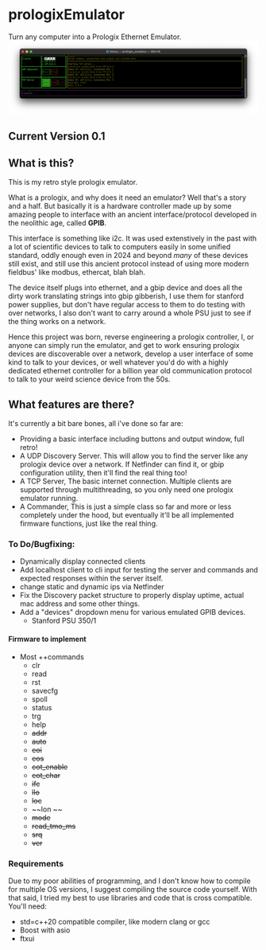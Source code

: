 # prologixEmulator
Turn any computer into a Prologix Ethernet Emulator.
![alt text](https://github.com/dr-mrsthemonarch/prologixEmulator/blob/main/images/preview.png?raw=true)

## Current Version 0.1

## What is this?
This is my retro style prologix emulator.

What is a prologix, and why does it need an emulator? Well that's a story and a half. But basically it is a hardware controller made up by some amazing people to interface with an ancient interface/protocol developed in the neolithic age, called **GPIB**.

This interface is something like i2c. It was used extenstively in the past with a lot of scientific devices to talk to computers easily in some unified standard, oddly enough even in 2024 and beyond *many* of these devices still exist, and still use this ancient protocol instead of using more modern fieldbus' like modbus, ethercat, blah blah. 

The device itself plugs into ethernet, and a gbip device and does all the dirty work translating strings into gbip gibberish, I use them for stanford power supplies, but don't have regular access to them to do testing with over networks, I also don't want to carry around a whole PSU just to see if the thing works on a network. 

Hence this project was born, reverse engineering a prologix controller, I, or anyone can simply run the emulator, and get to work ensuring prologix devices are discoverable over a network, develop a user interface of some kind to talk to your devices, or well whatever you'd do with a highly dedicated ethernet controller for a billion year old communication protocol to talk to your weird science device from the 50s.

## What features are there?

It's currently a bit bare bones, all i've done so far are:
- Providing a basic interface including buttons and output window, full retro!
- A UDP Discovery Server. This will allow you to find the server like any prologix device over a network. If Netfinder can find it, or gbip configuration utility, then it'll find the real thing too!
- A TCP Server, The basic internet connection. Multiple clients are supported through multithreading, so you only need one prologix emulator running. 
- A Commander, This is just a simple class so far and more or less completely under the hood, but eventually it'll be all implemented firmware functions, just like the real thing.

### To Do/Bugfixing:
- Dynamically display connected clients
- Add localhost client to cli input for testing the server and commands and expected responses within the server itself.
- change static and dynamic ips via Netfinder
- Fix the Discovery packet structure to properly display uptime, actual mac address and some other things.
- Add a "devices" dropdown menu for various emulated GPIB devices.
    - Stanford PSU 350/1

#### Firmware to implement
 - Most ++commands
    - clr
    - read
    - rst
    - savecfg
    - spoll
    - status
    - trg    
    - help
    - ~~addr~~ 
    - ~~auto~~
    - ~~eoi~~
    - ~~eos~~
    - ~~eot_enable~~
    - ~~eot_char~~
    - ~~ifc~~
    - ~~llo~~
    - ~~loc~~
    - ~~lon ~~
    - ~~mode~~
    - ~~read_tmo_ms~~
    - ~~srq~~
    - ~~ver~~

 


### Requirements
Due to my poor abilities of programming, and I don't know how to compile for multiple OS versions, I suggest compiling the source code yourself. With that said, I tried my best to use libraries and code that is cross compatible. 
You'll need:

- std=c++20 compatible compiler, like modern clang or gcc
- Boost with asio
- ftxui
